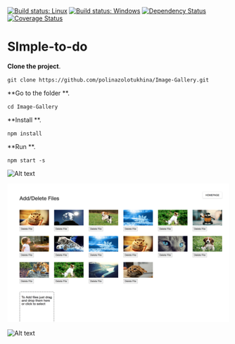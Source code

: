 [![Build status: Linux](https://img.shields.io/travis/coryhouse/react-slingshot.svg?style=flat-square)](https://travis-ci.org/coryhouse/react-slingshot)
[![Build status: Windows](https://img.shields.io/appveyor/ci/coryhouse/react-slingshot/master.svg?style=flat-square)](https://ci.appveyor.com/project/coryhouse/react-slingshot/branch/master)
[![Dependency Status](https://david-dm.org/coryhouse/react-slingshot.svg?style=flat-square)](https://david-dm.org/coryhouse/react-slingshot)
[![Coverage Status](https://img.shields.io/coveralls/coryhouse/react-slingshot/master.svg?style=flat-square)](https://coveralls.io/github/coryhouse/react-slingshot?branch=master)

# SImple-to-do


**Clone the project**. 
```
git clone https://github.com/polinazolotukhina/Image-Gallery.git

```

**Go to the folder **. 

```
cd Image-Gallery
```
**Install **.
```
npm install

```

**Run **. 

```
npm start -s

```
![Alt text](https://github.com/polinazolotukhina/Image-Gallery/blob/master/Screen%20Shot%202017-11-20%20at%203.12.42%20PM.png?raw=true)


![Alt text](
https://github.com/polinazolotukhina/Image-Gallery/blob/master/Screen%20Shot%202017-11-20%20at%203.40.16%20PM.png?raw=true)


![Alt text](https://github.com/polinazolotukhina/Image-Gallery/blob/master/Screen%20Shot%202017-11-20%20at%203.35.23%20PM.png?raw=true)
